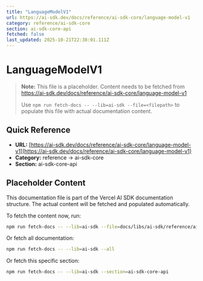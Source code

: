 ```yaml
---
title: "LanguageModelV1"
url: https://ai-sdk.dev/docs/reference/ai-sdk-core/language-model-v1
category: reference/ai-sdk-core
section: ai-sdk-core-api
fetched: false
last_updated: 2025-10-21T22:38:01.111Z
---
```


# LanguageModelV1

> **Note:** This file is a placeholder. Content needs to be fetched from https://ai-sdk.dev/docs/reference/ai-sdk-core/language-model-v1
>
> Use `npm run fetch-docs -- --lib=ai-sdk --file=<filepath>` to populate this file with actual documentation content.

## Quick Reference

- **URL:** [https://ai-sdk.dev/docs/reference/ai-sdk-core/language-model-v1](https://ai-sdk.dev/docs/reference/ai-sdk-core/language-model-v1)
- **Category:** reference → ai-sdk-core
- **Section:** ai-sdk-core-api

## Placeholder Content

This documentation file is part of the Vercel AI SDK documentation structure.
The actual content will be fetched and populated automatically.

To fetch the content now, run:

```bash
npm run fetch-docs -- --lib=ai-sdk --file=docs/libs/ai-sdk/reference/ai-sdk-core/language-model-v1.md
```

Or fetch all documentation:

```bash
npm run fetch-docs -- --lib=ai-sdk --all
```

Or fetch this specific section:

```bash
npm run fetch-docs -- --lib=ai-sdk --section=ai-sdk-core-api
```
